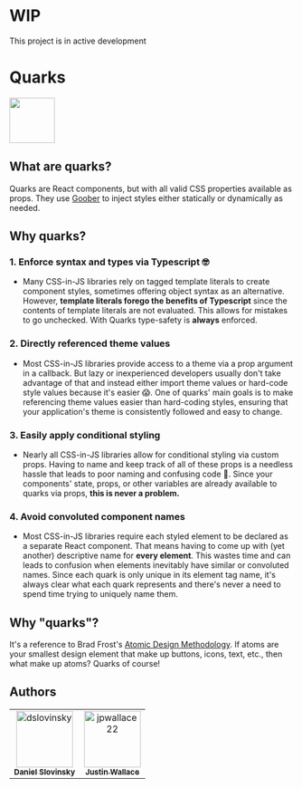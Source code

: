 # WIP

This project is in active development

# Quarks

<image src="https://raw.githubusercontent.com/quarks-css/quarks/main/src/assets/quarks-logo.png" width="80px">

## What are quarks?

Quarks are React components, but with all valid CSS properties available as props. They use
[Goober](https://github.com/cristianbote/goober) to inject styles either statically or dynamically as needed.

## Why quarks?

### 1. Enforce syntax and types via Typescript 🤓

- Many CSS-in-JS libraries rely on tagged template literals to create component styles, sometimes offering object syntax
  as an alternative. However, **template literals forego the benefits of Typescript** since the contents of template
  literals are not evaluated. This allows for mistakes to go unchecked. With Quarks type-safety is **always** enforced.

### 2. Directly referenced theme values

- Most CSS-in-JS libraries provide access to a theme via a prop argument in a callback. But lazy or inexperienced
  developers usually don't take advantage of that and instead either import theme values or hard-code style values
  because it's easier 😱. One of quarks' main goals is to make referencing theme values easier than hard-coding styles,
  ensuring that your application's theme is consistently followed and easy to change.

### 3. Easily apply conditional styling

- Nearly all CSS-in-JS libraries allow for conditional styling via custom props. Having to name and keep track of all of
  these props is a needless hassle that leads to poor naming and confusing code 🍝. Since your components' state, props,
  or other variables are already available to quarks via props, **this is never a problem.**

### 4. Avoid convoluted component names

- Most CSS-in-JS libraries require each styled element to be declared as a separate React component. That means having
  to come up with (yet another) descriptive name for **every element**. This wastes time and can leads to confusion when
  elements inevitably have similar or convoluted names. Since each quark is only unique in its element tag name, it's
  always clear what each quark represents and there's never a need to spend time trying to uniquely name them.

## Why "quarks"?

It's a reference to Brad Frost's
[Atomic Design Methodology](https://bradfrost.com/wp-content/uploads/2022/01/Screen-Shot-2022-01-21-at-9.18.09-AM-1024x575.png).
If atoms are your smallest design element that make up buttons, icons, text, etc., then what make up atoms? Quarks of
course!

## **Authors**

<table>
<tr>
     <td align="center">
        <a href="https://github.com/dslovinsky">
            <img src="https://avatars.githubusercontent.com/u/65476034?v=4" width="100;" alt="dslovinsky"/>
            <br />
            <sub><b>Daniel Slovinsky</b></sub>
        </a>
    </td>
    <td align="center">
        <a href="https://github.com/jpwallace22">
            <img src="https://avatars.githubusercontent.com/u/93415734?v=4" width="100;" alt="jpwallace22"/>
            <br />
            <sub><b>Justin Wallace</b></sub>
        </a>
    </td>
<tr>
</table>
